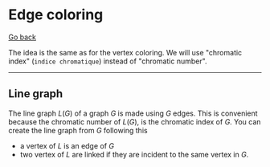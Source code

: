 # Edge coloring

[Go back](..#graph-coloring-problems)

The idea is the same as for the vertex coloring. We will
use "chromatic index" (`indice chromatique`) instead of "chromatic number".

<hr class="sl">

## Line graph

The line graph $L(G)$ of a graph $G$ is made using $G$ edges.
This is convenient because the chromatic number of $L(G)$,
is the chromatic index of $G$.
You can create the line graph from $G$ following this

* a vertex of $L$ is an edge of $G$
* two vertex of $L$ are linked if they are incident to the
same vertex in $G$.

